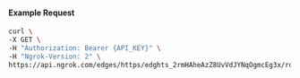<!-- Code generated for API Clients. DO NOT EDIT. -->
#### Example Request
```bash
curl \
-X GET \
-H "Authorization: Bearer {API_KEY}" \
-H "Ngrok-Version: 2" \
https://api.ngrok.com/edges/https/edghts_2rmHAheAzZ8UvVdJYNqOgmcEg3x/routes/edghtsrt_2rmHAjeazZMPjIk01QG5jh981L8/ip_restriction
